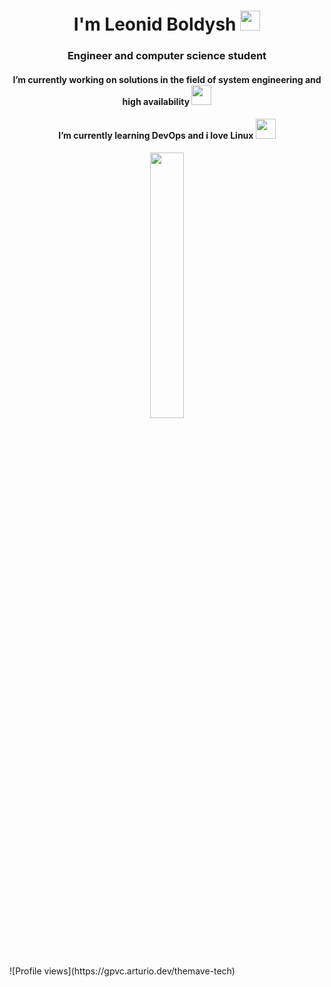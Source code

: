 <h1 align="center">I'm Leonid Boldysh</a> 
<img src="https://github.com/blackcater/blackcater/raw/main/images/Hi.gif" height="32"/></h1>
<h3 align="center">Engineer and computer science student</h3>
<h4 align="center">I’m currently working on solutions in the field of system engineering and high availability</a>
<img src="https://media.giphy.com/media/v1.Y2lkPTc5MGI3NjExMjFlZDQwYjI5YTczOTJkOWZmM2M4YWJiNjY1NDA1Y2YxZTBmM2UzZiZjdD1z/6DMQZJN1cdvOltZPch/giphy.gif" height="32"/></h4>
<h4 align="center">I’m currently learning DevOps and i love Linux</a>
<img src="https://media.giphy.com/media/3Ii2SW00oLZ8k/giphy.gif" height="32"/></h3>
<p align="center" width="100%">
    <img width="33%" src="https://media.giphy.com/media/v1.Y2lkPTc5MGI3NjExYjRjNGE0YzVmM2RmNDFhNTc3MzQ2ZjNkZGFhNjU0MTE4MjhhOWY1YiZjdD1z/lRLzrbhmh5pFf4jOga/giphy.gif"> 
</p>
![Profile views](https://gpvc.arturio.dev/themave-tech)  
